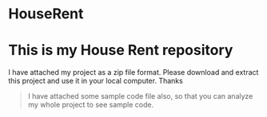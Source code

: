# HouseRent
<h1>This is my House Rent repository</h1>
<p> I have attached my project as a zip file format. Please download and extract this project and use it in your local computer. Thanks</p>
<blockquote>
  I have attached some sample code file also, so that you can analyze my whole project to see sample code.
</blockquote>
